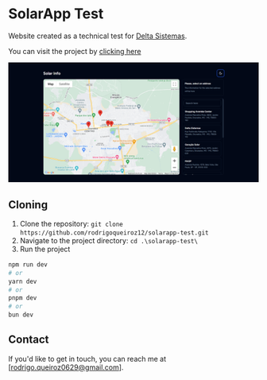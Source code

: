 # SolarApp Test

Website created as a technical test for [Delta Sistemas](https://deltasistemas.net/).

You can visit the project by [clicking here](https://solarapp-test.vercel.app/)

![](./.github/preview.png)

## Cloning

1. Clone the repository: `git clone https://github.com/rodrigoqueiroz12/solarapp-test.git`
2. Navigate to the project directory: `cd .\solarapp-test\`
3. Run the project

```bash
npm run dev
# or
yarn dev
# or
pnpm dev
# or
bun dev
```

## Contact

If you'd like to get in touch, you can reach me at [rodrigo.queiroz0629@gmail.com].
